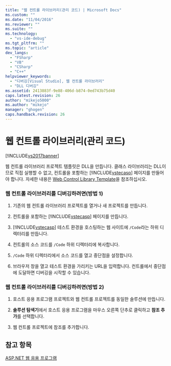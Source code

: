 ```yaml
---
title: "웹 컨트롤 라이브러리(관리 코드) | Microsoft Docs"
ms.custom: ""
ms.date: "11/04/2016"
ms.reviewer: ""
ms.suite: ""
ms.technology: 
  - "vs-ide-debug"
ms.tgt_pltfrm: ""
ms.topic: "article"
dev_langs: 
  - "FSharp"
  - "VB"
  - "CSharp"
  - "C++"
helpviewer_keywords: 
  - "디버깅[Visual Studio], 웹 컨트롤 라이브러리"
  - "DLL 디버깅"
ms.assetid: 2413883f-9e88-406d-b874-0ed743b75d40
caps.latest.revision: 26
author: "mikejo5000"
ms.author: "mikejo"
manager: "ghogen"
caps.handback.revision: 26
---
```

# 웹 컨트롤 라이브러리(관리 코드)
[!INCLUDE[vs2017banner](../code-quality/includes/vs2017banner.md)]

웹 컨트롤 라이브러리 프로젝트 템플릿은 DLL을 만듭니다.  클래스 라이브러리는 DLL이므로 직접 실행할 수 없고,  컨트롤을 포함하는 [!INCLUDE[vstecasp](../code-quality/includes/vstecasp_md.md)] 페이지를 만들어야 합니다.  자세한 내용은 [Web Control Library Template](http://msdn.microsoft.com/ko-kr/00666b07-71d2-4ace-a13c-cc130a3ce372)을 참조하십시오.  
  
### 웹 컨트롤 라이브러리를 디버깅하려면\(방법 1\)  
  
1.  기존의 웹 컨트롤 라이브러리 프로젝트를 열거나 새 프로젝트를 만듭니다.  
  
2.  컨트롤을 포함하는 [!INCLUDE[vstecasp](../code-quality/includes/vstecasp_md.md)] 페이지를 만듭니다.  
  
3.  [!INCLUDE[vstecasp](../code-quality/includes/vstecasp_md.md)] 테스트 환경을 호스팅하는 웹 사이트에 `/Code`라는 하위 디렉터리를 만듭니다.  
  
4.  컨트롤의 소스 코드를 `/Code` 하위 디렉터리에 복사합니다.  
  
5.  `/Code` 하위 디렉터리에서 소스 코드를 열고 중단점을 설정합니다.  
  
6.  브라우저 창을 열고 테스트 환경을 가리키는 URL을 입력합니다.  컨트롤에서 중단점에 도달하면 디버깅을 시작할 수 있습니다.  
  
### 웹 컨트롤 라이브러리를 디버깅하려면\(방법 2\)  
  
1.  호스트 응용 프로그램 프로젝트와 웹 컨트롤 프로젝트를 동일한 솔루션에 만듭니다.  
  
2.  **솔루션 탐색기**에서 호스트 응용 프로그램을 마우스 오른쪽 단추로 클릭하고 **참조 추가**를 선택합니다.  
  
3.  웹 컨트롤 프로젝트에 참조를 추가합니다.  
  
## 참고 항목  
 [ASP.NET 웹 응용 프로그램](../debugger/debugging-preparation-aspnet-web-applications.md)